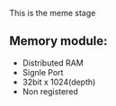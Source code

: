 This is the meme stage

## Memory module:
- Distributed RAM
- Signle Port
- 32bit x 1024(depth)
- Non registered
